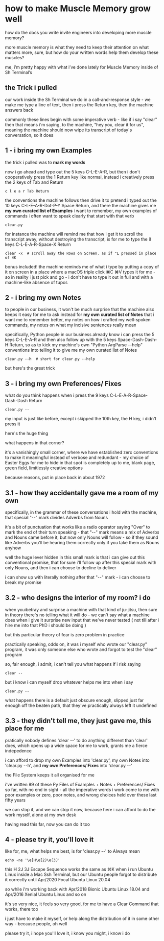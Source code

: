 # how to make Muscle Memory grow well

how do the docs you write invite engineers into developing more muscle memory?

more muscle memory is what they need to keep their attention on what matters more, sure, but
how do your written words help them develop these muscles?

me, i’m pretty happy with what i’ve done lately for Muscle Memory inside of Sh Terminal’s

## the Trick i pulled

our work inside the Sh Terminal we do in a call-and-response style -
we make me type a line of text, then i press the Return key, then the machine answers back

commonly these lines begin with some imperative verb -
like if i say "clear" then that means i'm saying, to the machine, "hey you, clear it for us",
meaning the machine should now wipe its transcript of today's conversation, so it does

## 1 - i bring my own Examples

the trick i pulled was to **mark my words**

now i go ahead and type out the 5 keys C-L-E-A-R, but
then i don't cooperatively press the 1 Return key like normal,
instead i creatively press the 2 keys of Tab and Return

    c l e a r Tab Return

the conventions the machine follows then drive it
to pretend i typed out the 10 keys C-L-E-A-R-Dot-P-Y Space Return, and
there the machine gives me **my own curated list of Examples** i want to remember,
my own examples of commands i often want to speak clearly that start with that verb

    clear.py

for instance the machine will remind me that how i get it to scroll the transcript away,
without destroying the transcript, is for me to type the 8 keys C-L-E-A-R-Space-X Return

    clear -x  # scroll away the Rows on Screen, as if ⌃L pressed in place of ⌘K

bonus included!
the machine reminds me of what i type by putting a copy of it on screen
in a place where a macOS triple click ⌘C ⌘V types it for me -
so in reality i just pick and go -
i don't have to type it out in full and with a machine-like absence of tupos

## 2 - i bring my own Notes

to people in our business, it won't be much surprise
that the machine also keeps it easy for me
to ask instead for **my own curated list of Notes**
that i want me to remember better,
my notes on how i crafted my well-spoken commands,
my notes on what my incisive sentences really mean

specifically, Python people in our business already know
i can press the 5 keys C-L-E-A-R and
then also follow up with the 5 keys Space-Dash-Dash-H Return,
so as to kick my machine's own "Python ArgParse --help" conventions
into telling it to give me my own curated list of Notes

    clear.py --h  # short for clear.py --help

but here's the great trick

## 3 - i bring my own Preferences/ Fixes

what do you think happens when i press the 9 keys C-L-E-A-R-Space-Dash-Dash Return

    clear.py --

my input is just like before, except i skipped the 10th key, the H key, i didn't press it

here's the huge thing

what happens in that corner?

it's a vanishingly small corner,
where we have established zero conventions
to make it meaningful instead of verbose and redundant -
my choice of Easter Eggs for me to hide in that spot is completely up to me,
blank page, green field, limitlessly creative options

because reasons, put in place back in about 1972

## 3.1 - how they accidentally gave me a room of my own

specifically,
in the grammar of these conversations i hold with the machine,
that special "--" mark divides Adverbs from Nouns

it's a bit of punctuation that works like a radio operator
saying "Over" to mark the end of their turn speaking -
that "--" mark means a mix of Adverbs and Nouns came before it,
but now only Nouns will follow -
so if they sound like Adverbs you'll be hearing them correctly
only if you take them as Nouns anyhow

well the huge lever hidden in this small mark
is that i can give out this conventional promise,
that for sure i'll follow up after this special mark with only Nouns, and then
i can choose to decline to deliver

i can show up with literally nothing after that "--" mark -
i can choose to break my promise

## 3.2 - who designs the interior of my room? i do

when youibetray and surprise a machine with that kind of ju-jitsu,
then sure in theory there's no telling what it will do -
we can't say what a machine does
when i give it surprise new input that we've never tested (
not till after i hire me into that PhD i should be doing )

but this particular theory of fear is zero problem in practice

practically speaking, odds on, it was i myself who wrote our "clear.py" program,
it was only someone else who wrote and forgot to test the "clear" program

so, fair enough, i admit, i can't tell you what happens if i risk saying

    clear --

but i know i can myself drop whatever helps me into when i say

    clear.py --

what happens there is a default just obscure enough,
slipped just far enough off the beaten path,
that they've practically always left it undefined

## 3.3 - they didn't tell me, they just gave me, this place for me

pratically nobody defines 'clear --' to do anything different than 'clear' does,
which opens up a wide space for me to work,
grants me a fierce indepedence

i can afford to drop my own Examples into 'clear.py',
my own Notes into 'clear.py --h',
and **my own Preferences/ Fixes** into 'clear.py --'

the File System keeps it all organised for me

i've written 89 of these Py Files of Examples + Notes + Preferences/ Fixes so far,
with no end in sight -
all the imperative words i work come to me
with poor examples or zero, poor notes, and
wrong choices held over these last fifty years

we can stop it, and we can stop it now,
because here i can afford to do the work myself, alone at my own desk

having read this far, now you can do it too

## 4 - please try it, you'll love it

like for, me, what helps me best, is for 'clear.py --' to Always mean

    echo -ne '\e[H\e[2J\e[3J'

this H 2J 3J Escape Sequence
works the same as ⌘K when i run Ubuntu Linux inside a Mac Ssh Terminal,
but our Ubuntu people forgot to distribute it correctly
until Apr/2020 Focal Ubuntu Linux 20.04

so while i'm working back with
Apr/2018 Bionic Ubuntu Linux 18.04 and
Apr/2016 Xenial Ubuntu Linux and so on

it's so very nice, it feels so very good,
for me to have a Clear Command that works, there too

i just have to make it myself, or help along the distribution of it in some other way -
because people, oh well

please try it, i hope you'll love it, i know you might, i know i do
